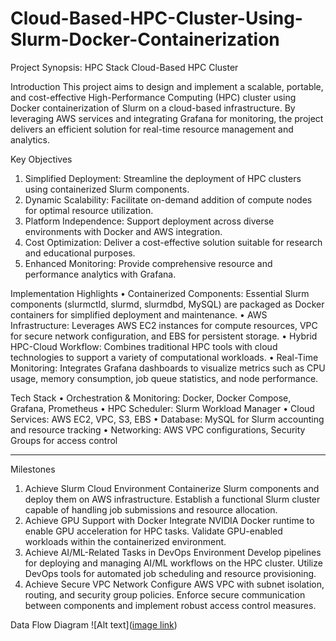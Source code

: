 # Cloud-Based-HPC-Cluster-Using-Slurm-Docker-Containerization

Project Synopsis: HPC Stack Cloud-Based HPC Cluster


Introduction
This project aims to design and implement a scalable, portable, and cost-effective High-Performance Computing (HPC) cluster using Docker containerization of Slurm on a cloud-based infrastructure. By leveraging AWS services and integrating Grafana for monitoring, the project delivers an efficient solution for real-time resource management and analytics.


Key Objectives
1.	Simplified Deployment: Streamline the deployment of HPC clusters using containerized Slurm components.
2.	Dynamic Scalability: Facilitate on-demand addition of compute nodes for optimal resource utilization.
3.	Platform Independence: Support deployment across diverse environments with Docker and AWS integration.
4.	Cost Optimization: Deliver a cost-effective solution suitable for research and educational purposes.
5.	Enhanced Monitoring: Provide comprehensive resource and performance analytics with Grafana.


Implementation Highlights
•	Containerized Components: Essential Slurm components (slurmctld, slurmd, slurmdbd, MySQL) are packaged as Docker containers for simplified deployment and maintenance.
•	AWS Infrastructure: Leverages AWS EC2 instances for compute resources, VPC for secure network configuration, and EBS for persistent storage.
•	Hybrid HPC-Cloud Workflow: Combines traditional HPC tools with cloud technologies to support a variety of computational workloads.
•	Real-Time Monitoring: Integrates Grafana dashboards to visualize metrics such as CPU usage, memory consumption, job queue statistics, and node performance.


Tech Stack
•	Orchestration & Monitoring: Docker, Docker Compose, Grafana, Prometheus
•	HPC Scheduler: Slurm Workload Manager
•	Cloud Services: AWS EC2, VPC, S3, EBS
•	Database: MySQL for Slurm accounting and resource tracking
•	Networking: AWS VPC configurations, Security Groups for access control

________________________________________
Milestones
1.	Achieve Slurm Cloud Environment
Containerize Slurm components and deploy them on AWS infrastructure.
Establish a functional Slurm cluster capable of handling job submissions and resource allocation.
2.	Achieve GPU Support with Docker
Integrate NVIDIA Docker runtime to enable GPU acceleration for HPC tasks.
Validate GPU-enabled workloads within the containerized environment.
3.	Achieve AI/ML-Related Tasks in DevOps Environment
Develop pipelines for deploying and managing AI/ML workflows on the HPC cluster.
Utilize DevOps tools for automated job scheduling and resource provisioning.
4.	Achieve Secure VPC Network
Configure AWS VPC with subnet isolation, routing, and security group policies.
Enforce secure communication between components and implement robust access control measures.


Data Flow Diagram
![Alt text]([image link](https://ibb.co/gP85kRg))

 
